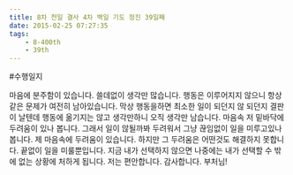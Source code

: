 ```yaml
---
title: 8차 천일 결사 4차 백일 기도 정진 39일째
date: 2015-02-25 07:27:35
tags:
    - 8-400th
    - 39th
---
```


#수행일지

마음에 분주함이 있습니다. 쓸데없이 생각만 많습니다. 행동은 이루어지지 않으니 항상 같은 문제가 여전히 남아있습니다. 막상 행동을하면 최소한 일이 되던지 않 되던지 결판이 날텐데 행동에 옮기지는 않고 생각만하니 오직 생각만 남습니다. 마음속 저 밑바닥에 두려움이 있나 봅니다. 그래서 일이 않될까봐 두려워서 그냥 끊임없이 일을 미루고있나 봅니다. 제 마음속에 두려움이 있습니다. 하지만 그 두려움은 어떤것도 해결하지 못합니다. 끝없이 일을 미룰뿐입니다. 지금 내가 선택하지 않으면 나중에는 내가 선택할 수 밖에 없는 상황에 처하게 됩니다. 저는 편안합니다. 감사합니다. 부처님!
